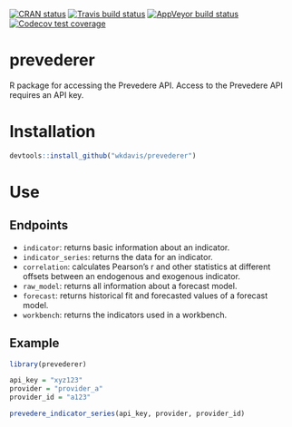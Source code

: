 
<!-- badges: start -->

[![CRAN
status](https://www.r-pkg.org/badges/version/prevederer)](https://cran.r-project.org/package=prevederer)
[![Travis build
status](https://travis-ci.org/wkdavis/prevederer.svg?branch=master)](https://travis-ci.org/wkdavis/prevederer)
[![AppVeyor build
status](https://ci.appveyor.com/api/projects/status/github/wkdavis/prevederer?branch=master&svg=true)](https://ci.appveyor.com/project/wkdavis/prevederer)
[![Codecov test
coverage](https://codecov.io/gh/wkdavis/prevederer/branch/master/graph/badge.svg)](https://codecov.io/gh/wkdavis/prevederer?branch=master)
<!-- badges: end -->

# prevederer

R package for accessing the Prevedere API. Access to the Prevedere API
requires an API key.

# Installation

``` r
devtools::install_github("wkdavis/prevederer") 
```

# Use

## Endpoints

  - `indicator`: returns basic information about an indicator.
  - `indicator_series`: returns the data for an indicator.
  - `correlation`: calculates Pearson’s r and other statistics at
    different offsets between an endogenous and exogenous indicator.
  - `raw_model`: returns all information about a forecast model.
  - `forecast`: returns historical fit and forecasted values of a
    forecast model.
  - `workbench`: returns the indicators used in a workbench.

## Example

``` r
library(prevederer)

api_key = "xyz123"
provider = "provider_a"
provider_id = "a123"

prevedere_indicator_series(api_key, provider, provider_id)
```
